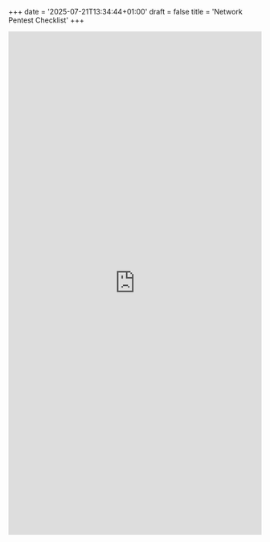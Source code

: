 +++
date = '2025-07-21T13:34:44+01:00'
draft = false
title = 'Network Pentest Checklist'
+++

<html>
<iframe src="https://docs.google.com/spreadsheets/d/1lIwAqXp5iT9U3V5QyC8g6II8NgKWyJx9/edit?usp=sharing&ouid=110899656416453588800&rtpof=true&sd=true"
        width="100%" height="1000px" frameborder="0"></iframe>

</html>
